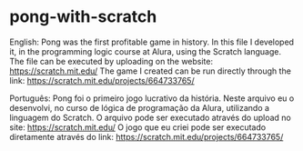# pong-with-scratch
English: Pong was the first profitable game in history. In this file I developed it, in the programming logic course at Alura, using the Scratch language.
The file can be executed by uploading on the website: https://scratch.mit.edu/
The game I created can be run directly through the link: https://scratch.mit.edu/projects/664733765/

Português: Pong foi o primeiro jogo lucrativo da história. Neste arquivo eu o desenvolvi, no curso de lógica de programação da Alura, utilizando a linguagem do Scratch. 
O arquivo pode ser executado através do upload no site: https://scratch.mit.edu/
O jogo que eu criei pode ser executado diretamente através do link: https://scratch.mit.edu/projects/664733765/
